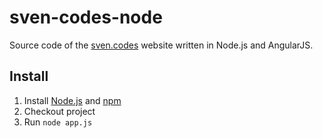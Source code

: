 # sven-codes-node
Source code of the [sven.codes](http://sven.codes) website written in Node.js and AngularJS.

## Install

1. Install [Node.js](https://nodejs.org) and [npm](https://www.npmjs.com)
2. Checkout project
3. Run `node app.js`
